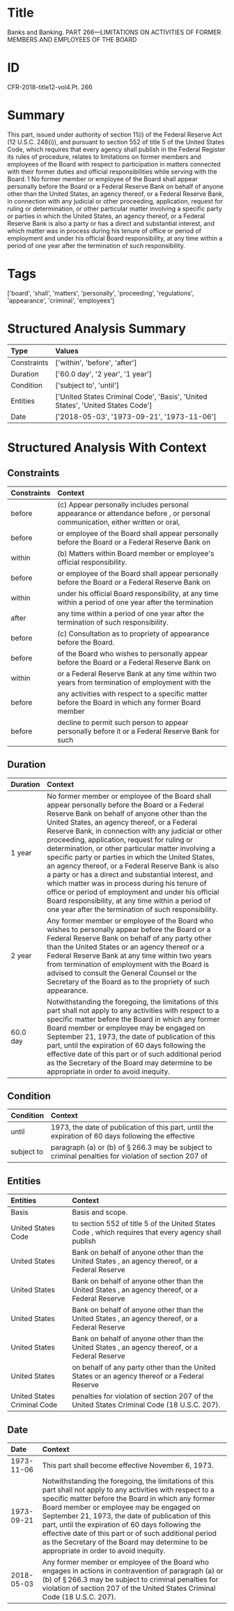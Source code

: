 # Title

 Banks and Banking. PART 266—LIMITATIONS ON ACTIVITIES OF FORMER MEMBERS AND EMPLOYEES OF THE BOARD


# ID

 CFR-2018-title12-vol4.Pt. 266


# Summary

This part, issued under authority of section 11(i) of the Federal Reserve Act (12 U.S.C. 248(i)), and pursuant to section 552 of title 5 of the United States Code, which requires that every agency shall publish in the Federal Register its rules of procedure, relates to limitations on former members and employees of the Board with respect to participation in matters connected with their former duties and official responsibilities while serving with the Board.&#8201;1
No former member or employee of the Board shall appear personally before the Board or a Federal Reserve Bank on behalf of anyone other than the United States, an agency thereof, or a Federal Reserve Bank, in connection with any judicial or other proceeding, application, request for ruling or determination, or other particular matter involving a specific party or parties in which the United States, an agency thereof, or a Federal Reserve Bank is also a party or has a direct and substantial interest, and which matter was in process during his tenure of office or period of employment and under his official Board responsibility, at any time within a period of one year after the termination of such responsibility.


# Tags

['board', 'shall', 'matters', 'personally', 'proceeding', 'regulations', 'appearance', 'criminal', 'employees']


# Structured Analysis Summary

| Type        | Values                                                                          |
|:------------|:--------------------------------------------------------------------------------|
| Constraints | ['within', 'before', 'after']                                                   |
| Duration    | ['60.0 day', '2 year', '1 year']                                                |
| Condition   | ['subject to', 'until']                                                         |
| Entities    | ['United States Criminal Code', 'Basis', 'United States', 'United States Code'] |
| Date        | ['2018-05-03', '1973-09-21', '1973-11-06']                                      |


# Structured Analysis With Context

 


## Constraints

| Constraints   | Context                                                                                                                       |
|:--------------|:------------------------------------------------------------------------------------------------------------------------------|
| before        | (c) Appear personally includes personal appearance or attendance  before , or personal communication, either written or oral, |
| before        | or employee of the Board shall appear personally before the Board or a Federal Reserve Bank on                                |
| within        | (b) Matters  within  Board member or employee's official responsibility.                                                      |
| before        | or employee of the Board shall appear personally before the Board or a Federal Reserve Bank on                                |
| within        | under his official Board responsibility, at any time within a period of one year after the termination                        |
| after         | any time within a period of one year after  the termination of such responsibility.                                           |
| before        | (c) Consultation as to propriety of appearance  before  the Board.                                                            |
| before        | of the Board who wishes to personally appear before the Board or a Federal Reserve Bank on                                    |
| within        | or a Federal Reserve Bank at any time within two years from termination of employment with the                                |
| before        | any activities with respect to a specific matter before the Board in which any former Board member                            |
| before        | decline to permit such person to appear personally before it or a Federal Reserve Bank for such                               |


## Duration

| Duration   | Context                                                                                                                                                                                                                                                                                                                                                                                                                                                                                                                                                                                                                                                                                                                                        |
|:-----------|:-----------------------------------------------------------------------------------------------------------------------------------------------------------------------------------------------------------------------------------------------------------------------------------------------------------------------------------------------------------------------------------------------------------------------------------------------------------------------------------------------------------------------------------------------------------------------------------------------------------------------------------------------------------------------------------------------------------------------------------------------|
| 1 year     | No former member or employee of the Board shall appear personally before the Board or a Federal Reserve Bank on behalf of anyone other than the United States, an agency thereof, or a Federal Reserve Bank, in connection with any judicial or other proceeding, application, request for ruling or determination, or other particular matter involving a specific party or parties in which the United States, an agency thereof, or a Federal Reserve Bank is also a party or has a direct and substantial interest, and which matter was in process during his tenure of office or period of employment and under his official Board responsibility, at any time within a period of one year after the termination of such responsibility. |
| 2 year     | Any former member or employee of the Board who wishes to personally appear before the Board or a Federal Reserve Bank on behalf of any party other than the United States or an agency thereof or a Federal Reserve Bank at any time within two years from termination of employment with the Board is advised to consult the General Counsel or the Secretary of the Board as to the propriety of such appearance.                                                                                                                                                                                                                                                                                                                            |
| 60.0 day   | Notwithstanding the foregoing, the limitations of this part shall not apply to any activities with respect to a specific matter before the Board in which any former Board member or employee may be engaged on September 21, 1973, the date of publication of this part, until the expiration of 60 days following the effective date of this part or of such additional period as the Secretary of the Board may determine to be appropriate in order to avoid inequity.                                                                                                                                                                                                                                                                     |


## Condition

| Condition   | Context                                                                                                         |
|:------------|:----------------------------------------------------------------------------------------------------------------|
| until       | 1973, the date of publication of this part, until the expiration of 60 days following the effective             |
| subject to  | paragraph (a) or (b) of &#167;&#8201;266.3 may be subject to criminal penalties for violation of section 207 of |


## Entities

| Entities                    | Context                                                                                              |
|:----------------------------|:-----------------------------------------------------------------------------------------------------|
| Basis                       | Basis  and scope.                                                                                    |
| United States Code          | to section 552 of title 5 of the United States Code , which requires that every agency shall publish |
| United States               | Bank on behalf of anyone other than the United States , an agency thereof, or a Federal Reserve      |
| United States               | Bank on behalf of anyone other than the United States , an agency thereof, or a Federal Reserve      |
| United States               | Bank on behalf of anyone other than the United States , an agency thereof, or a Federal Reserve      |
| United States               | Bank on behalf of anyone other than the United States , an agency thereof, or a Federal Reserve      |
| United States               | on behalf of any party other than the United States or an agency thereof or a Federal Reserve        |
| United States Criminal Code | penalties for violation of section 207 of the United States Criminal Code  (18 U.S.C. 207).          |


## Date

| Date       | Context                                                                                                                                                                                                                                                                                                                                                                                                                                                                    |
|:-----------|:---------------------------------------------------------------------------------------------------------------------------------------------------------------------------------------------------------------------------------------------------------------------------------------------------------------------------------------------------------------------------------------------------------------------------------------------------------------------------|
| 1973-11-06 | This part shall become effective November 6, 1973.                                                                                                                                                                                                                                                                                                                                                                                                                         |
| 1973-09-21 | Notwithstanding the foregoing, the limitations of this part shall not apply to any activities with respect to a specific matter before the Board in which any former Board member or employee may be engaged on September 21, 1973, the date of publication of this part, until the expiration of 60 days following the effective date of this part or of such additional period as the Secretary of the Board may determine to be appropriate in order to avoid inequity. |
| 2018-05-03 | Any former member or employee of the Board who engages in actions in contravention of paragraph (a) or (b) of &#167;&#8201;266.3 may be subject to criminal penalties for violation of section 207 of the United States Criminal Code (18 U.S.C. 207).                                                                                                                                                                                                                     |


